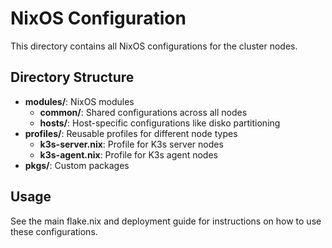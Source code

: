 # NixOS Configuration

This directory contains all NixOS configurations for the cluster nodes.

## Directory Structure

- **modules/**: NixOS modules
  - **common/**: Shared configurations across all nodes
  - **hosts/**: Host-specific configurations like disko partitioning
- **profiles/**: Reusable profiles for different node types
  - **k3s-server.nix**: Profile for K3s server nodes
  - **k3s-agent.nix**: Profile for K3s agent nodes
- **pkgs/**: Custom packages

## Usage

See the main flake.nix and deployment guide for instructions on how to use these configurations. 